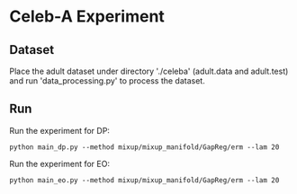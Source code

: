 # Celeb-A Experiment

## Dataset
Place the adult dataset under directory './celeba' (adult.data and adult.test) and run 'data_processing.py' to process the dataset. 

## Run
Run the experiment for DP:
```
python main_dp.py --method mixup/mixup_manifold/GapReg/erm --lam 20
```

Run the experiment for EO:
```
python main_eo.py --method mixup/mixup_manifold/GapReg/erm --lam 20
```
